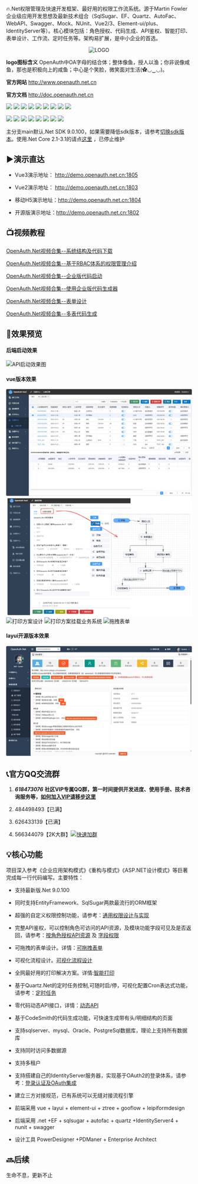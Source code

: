 🔥.Net权限管理及快速开发框架、最好用的权限工作流系统。源于Martin Fowler企业级应用开发思想及最新技术组合（SqlSugar、EF、Quartz、AutoFac、WebAPI、Swagger、Mock、NUnit、Vue2/3、Element-ui/plus、IdentityServer等）。核心模块包括：角色授权、代码生成、API鉴权、智能打印、表单设计、工作流、定时任务等。架构易扩展，是中小企业的首选。

<p align="center">
  <img src="https://gitee.com/uploads/images/2018/0425/163228_7077c3fd_362401.png" alt="LOGO" width="300" />
</p>

**logo图标含义** OpenAuth中OA字母的结合体；整体像鱼，授人以渔；你非说像咸鱼，那也是积极向上的咸鱼；中心是个笑脸，微笑面对生活(✿◡‿◡)。

**官方网站** http://www.openauth.net.cn

**官方文档**  http://doc.openauth.net.cn 

![](https://img.shields.io/badge/release-7.0-blue)
![](https://img.shields.io/badge/SqlSugar-5.1.4-blue)
![](https://img.shields.io/badge/IdentityServer4-3.0.1-blue)
![](https://img.shields.io/badge/quartz-3.0.7-blue)
![](https://img.shields.io/badge/Autofac-5.2-blue)
![](https://img.shields.io/badge/NUnit-3.13.1-blue)
![](https://img.shields.io/badge/SwaggerUI-OAS%203.0-blue)
![](https://img.shields.io/badge/Moq-4.13-blue)
![](https://img.shields.io/badge/log4net-2.0.12-blue)

![](https://img.shields.io/badge/vue-2.6.10-brightgreen)
![](https://img.shields.io/badge/vue-3.3.4-brightgreen)
![](https://img.shields.io/badge/vite-4.4.9-brightgreen)
![](https://img.shields.io/badge/element--ui-2.10.1-brightgreen)
![](https://img.shields.io/badge/element--plus-2.3.9-brightgreen)
![](https://img.shields.io/badge/node-%3E%3D4.0-brightgreen)
![](https://img.shields.io/badge/npm-9.7.1-brightgreen)
![](https://img.shields.io/badge/layui-2.8.6-brightgreen)


主分支main默认.Net SDK 9.0.100，如果需要降低sdk版本，请参考[切换sdk版本](http://doc.openauth.net.cn/core/changesdk.html)。使用.Net Core 2.1-3.1的请点[这里](https://gitee.com/yubaolee/OpenAuth.Core) ，已停止维护

## ▶️演示直达

* Vue3演示地址： http://demo.openauth.net.cn:1805

* Vue2演示地址： http://demo.openauth.net.cn:1803

* 移动H5演示地址：http://demo.openauth.net.cn:1804 

* 开源版演示地址：http://demo.openauth.net.cn:1802

## 📺视频教程

[OpenAuth.Net视频合集--系统结构及代码下载](https://www.bilibili.com/video/BV1Z1421q7xU/)

[OpenAuth.Net视频合集--基于RBAC体系的权限管理介绍](https://www.bilibili.com/video/BV1M9KeejENf/)

[OpenAuth.Net视频合集--企业版代码启动](https://www.bilibili.com/video/BV1KSuQebEek/)

[OpenAuth.Net视频合集--使用企业版代码生成器](https://www.bilibili.com/video/BV1JCuyeaEFp/)

[OpenAuth.Net视频合集--表单设计](https://www.bilibili.com/video/BV1dagEeFEVA/)

[OpenAuth.Net视频合集--多表代码生成](https://www.bilibili.com/video/BV1r4J3zAEsx/)


## 📸效果预览
#### 后端启动效果
![API启动效果图](https://images.gitee.com/uploads/images/2021/0422/012037_ec51b7e6_362401.png "api启动.png")

#### vue版本效果
![主列表](snapshot/maintable.jpg)
![工作流](snapshot/image.png)
![打印方案设计](snapshot/sysprinterplan.png)
![打印方案挂载业务系统](snapshot/sysprinterplan2.png)
![拖拽表单](snapshot/form.png)

#### layui开源版本效果
![开源版本效果](snapshot/layui.jpg)


## 📞官方QQ交流群  

1. ***618473076*** **社区VIP专属QQ群，第一时间提供开发进度、使用手册、技术咨询服务等，[如何加入VIP请移步这里](http://old.openauth.net.cn/question/detail.html?id=a2be2d61-7fcb-4df8-8be2-9f296c22a89c)**

1. 484498493【已满】

1. 626433139【已满】

1. 566344079【2K大群】[![快速加群](https://img.shields.io/badge/qq%E7%BE%A4-566344079-blue.svg)](http://shang.qq.com/wpa/qunwpa?idkey=aa850ac69f1f43ab4be39ecddd6030a937e9236d95966a707fcb667491049fdc)


## 💡核心功能
项目深入参考《企业应用架构模式》《重构与模式》《ASP.NET设计模式》等巨著完成每一行代码编写。主要特性：

* 支持最新版.Net 9.0.100
  
* 同时支持EntityFramework、SqlSugar两款最流行的ORM框架

* 超强的自定义权限控制功能，请参考：[通用权限设计与实现](https://www.cnblogs.com/yubaolee/p/DataPrivilege.html)

* 完整API鉴权，可以控制角色可访问的API资源，及模块功能字段可见及是否返回，请参考：[按角色授权API资源](http://doc.openauth.net.cn/core/apiauth.html#%E6%8C%89%E8%A7%92%E8%89%B2%E6%8E%88%E6%9D%83api%E8%B5%84%E6%BA%90) 及 [字段权限](http://doc.openauth.net.cn/core/datapropertyrule/)

* 可拖拽的表单设计。详情：[可拖拽表单](http://doc.openauth.net.cn/pro/dragform/)

* 可视化流程设计。[可视化流程设计](http://doc.openauth.net.cn/pro/startflow/)  
  
* 全网最好用的打印解决方案。详情:[智能打印](http://doc.openauth.net.cn/pro/printerplan/)

* 基于Quartz.Net的定时任务控制,可随时启/停，可视化配置Cron表达式功能，请参考：[定时任务](http://doc.openauth.net.cn/core/job/)

* 零代码动态API接口，详情：[动态API](http://doc.openauth.net.cn/core/dynamicapi/)

* 基于CodeSmith的代码生成功能，可快速生成带有头/明细结构的页面

* 支持sqlserver、mysql、Oracle、PostgreSql数据库，理论上支持所有数据库

* 支持同时访问多数据源

* 支持多租户

* 支持搭建自己的IdentityServer服务器，实现基于OAuth2的登录体系，请参考：[登录认证及OAuth集成](http://doc.openauth.net.cn/core/identity/)

* 建立三方对接规范，已有系统可以无缝对接流程引擎

* 前端采用 vue + layui + element-ui + ztree + gooflow + leipiformdesign

* 后端采用 .net +EF + sqlsugar + autofac + quartz +IdentityServer4 + nunit + swagger

* 设计工具 PowerDesigner +PDManer + Enterprise Architect

## 🔜后续
生命不息，更新不止